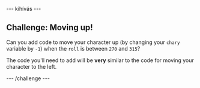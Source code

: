 \--- kihívás \---

## Challenge: Moving up!

Can you add code to move your character up (by changing your `chary` variable by `-1`) when the `roll` is between `270` and `315`?

The code you'll need to add will be **very** similar to the code for moving your character to the left.

\--- /challenge \---